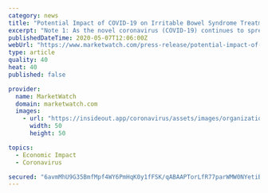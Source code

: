 ```yaml
---
category: news
title: "Potential Impact of COVID-19 on Irritable Bowel Syndrome Treatment Market Size, Share, Overview, Analysis & Forecast 2020"
excerpt: "Note 1: As the novel coronavirus (COVID-19) continues to spread across the world, our analysts are constantly tracking the impact of this rapidly evolving situation on the markets ... and emerging markets researched by our skilled analysts who track the latest economic, demographic, trade and market data globally At EMR, we tailor our approach ..."
publishedDateTime: 2020-05-07T12:06:00Z
webUrl: "https://www.marketwatch.com/press-release/potential-impact-of-covid-19-on-irritable-bowel-syndrome-treatment-market-size-share-overview-analysis-forecast-2020-2020-05-07?mod=mw_quote_news"
type: article
quality: 40
heat: 40
published: false

provider:
  name: MarketWatch
  domain: marketwatch.com
  images:
    - url: "https://insideout.app/coronavirus/assets/images/organizations/marketwatch.com-50x50.jpg"
      width: 50
      height: 50

topics:
  - Economic Impact
  - Coronavirus

secured: "6avmMhU9G35BmfMpf4WY6PmHqK0y1fFSK/qABAAPTorLfR77parWMW0NYetiB1hBoytGGTq9CI0jeJk4LwvzO5ZgeLctampQHQHjKUXUuSxti8P9SUpbeeS2pkXbRYKbp3s0FC30c5KlZe3iOdo6mwih5xBywKOmOFCaLkqsyePVlodtMNsSI6ulHMj/Q0CbuqYXr2QcnXJRd1wgyw34hU+Zu0YPus5AVYA1z5Wp8/l3ANcq6XUjOLtsLfsBLBDe2DFz1Ibh9Um/UFf0HHLNW2aZISm2attTiHmVwmvPKPiuDllnS6xGDmJ/MbrFbw+1;PQOIhGbU/wnIxPQvR0dkMw=="
---
```


